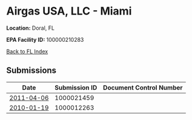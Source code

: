 # Airgas USA, LLC - Miami

**Location:** Doral, FL

**EPA Facility ID:** 100000210283

[Back to FL Index](../../index.md)

## Submissions

| Date | Submission ID | Document Control Number |
|------|--------------|-------------------------|
| [2011-04-06](submissions/1000021459.md) | 1000021459 |  |
| [2010-01-19](submissions/1000012263.md) | 1000012263 |  |
